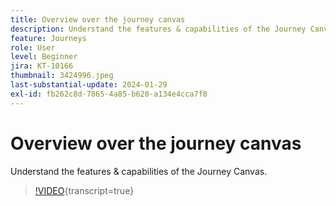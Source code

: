 ```yaml
---
title: Overview over the journey canvas
description: Understand the features & capabilities of the Journey Canvas.
feature: Journeys
role: User
level: Beginner
jira: KT-10166
thumbnail: 3424996.jpeg
last-substantial-update: 2024-01-29
exl-id: fb262c8d-7865-4a85-b620-a134e4cca7f8
---
```

# Overview over the journey canvas

Understand the features & capabilities of the Journey Canvas.

>[!VIDEO](https://video.tv.adobe.com/v/3424996?quality=12&learn=on){transcript=true}
